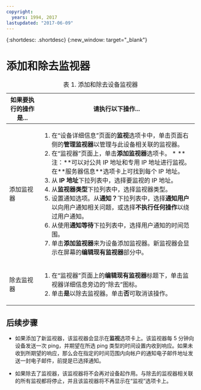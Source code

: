 ```yaml
---
copyright:
  years: 1994, 2017
lastupdated: "2017-06-09"
---
```


{:shortdesc: .shortdesc}
{:new_window: target="_blank"}

# 添加和除去监视器

<table>
   <CAPTION>表 1. 添加和除去设备监视器</CAPTION>
   <THEAD>
   <TR>
   <th>如果要执行的操作是...</th>
   <th>请执行以下操作...</th>
   </TR>
   </THEAD>
   <TBODY>
   <tr>
   <td>添加监视器</td>
   <td>
   <ol>
   <li>在“设备详细信息”页面的<b>监视</b>选项卡中，单击页面右侧的<b>管理监视器</b>以管理与此设备相关联的监视器。</li>
   <li>在“监视器”页面上，单击<b>添加监视器</b>选项卡。
   * **注：**可以对公共 IP 地址和专用 IP 地址进行监视。在**服务器信息**选项卡上可找到每个 IP 地址。</li>
   <li>从 <b>IP 地址</b>下拉列表中，选择要监视的 IP 地址。</li>
   <li>从<b>监视器类型</b>下拉列表中，选择监视器类型。</li>
   <li>设置通知选项。从<b>通知？</b>下拉列表中，选择<b>通知用户</b>以向用户通知相关问题，或选择<b>不执行任何操作</b>以绕过用户通知。</li>
   <li>从使用<b>通知等待</b>下拉列表中，选择用户通知的时间范围。</li>
   <li>单击<b>添加监视器</b>来为设备添加监视器。新监视器会显示在屏幕的<b>编辑现有监视器</b>部分中。</li>
   </ol>
   </td>
   </tr>
   <tr>
   <td>除去监视器</td>
   <td>
   <ol>
   <li>在“监视器”页面上的<b>编辑现有监视器</b>标题下，单击监视器详细信息旁边的“除去”图标。</li>
   <li>单击<b>是</b>以除去监视器。单击<b>否</b>可取消该操作。</li>
   </ol>
   </td>
   </tr>
   </TBODY>
   </table>


## 后续步骤

- 如果添加了新监视器，该监视器会显示在**监视**选项卡上。该监视器每 5 分钟向设备发送一次 ping，并期望在所选 ping 类型的时间设置内收到响应。如果未收到所期望的响应，那么会在指定的时间范围内向帐户的通知电子邮件地址发送一封电子邮件，前提是已选择通知。

- 如果除去了监视器，该监视器将不会再对设备起作用。与除去的监视器相关联的所有监视都将停止，并且该监视器将不再显示在“监视”选项卡上。
